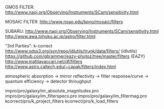 GMOS FILTER:
    http://www.naoj.org/Observing/Instruments/SCam/sensitivity.html

MOSAIC FILTER:
    http://www.noao.edu/kpno/mosaic/filters

SUBARU:
    http://www.naoj.org/Observing/Instruments/SCam/sensitivity.html
    http://www.awa.tohoku.ac.jp/astro/filter.html

"3rd Parties":
    k-correct
    http://www.sdss3.org/svn/repo/idlutils/trunk/data/filters/ (idlutils)
    https://github.com/gbrammer/eazy-photoz/tree/master/filters (EAZY)
    http://www.mattiavaccari.net/df/filters
    http://www.astro.caltech.edu/~capak/filters/index.html

atmospheric absorption -> mirror reflectivity -> filter response/curve -> quantum efficiency -> detector throughput

impro/pro/galaxy/im_absolute_magnitudes.pro
impro/pro/galaxy/im_filterspecs.pro
impro/pro/galaxy/im_filtermag.pro
kcorrect/pro/k_project_filters
kcorrect/pro/k_load_filters